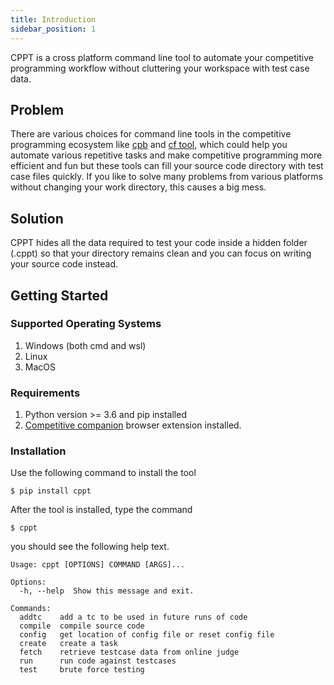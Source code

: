 ```yaml
---
title: Introduction
sidebar_position: 1
---
```


CPPT is a cross platform command line tool to automate your competitive programming workflow without cluttering your workspace with test case data.

## Problem

There are various choices for command line tools in the competitive programming ecosystem like [cpb](https://searleser97.github.io/cpbooster/) and [cf tool](https://github.com/xalanq/cf-tool), which could help you automate various repetitive tasks and make competitive programming more efficient and fun but these tools can fill your source code directory with test case files quickly. If you like to solve many problems from various platforms without changing your work directory, this causes a big mess.

## Solution

CPPT hides all the data required to test your code inside a hidden folder (.cppt) so that your directory remains clean and you can focus on writing your source code instead.

## Getting Started

### Supported Operating Systems

1. Windows (both cmd and wsl)
2. Linux
3. MacOS

### Requirements

1. Python version >= 3.6 and pip installed
2. [Competitive companion](https://github.com/jmerle/competitive-companion) browser extension installed.

### Installation

Use the following command to install the tool

```shell
$ pip install cppt
```

After the tool is installed, type the command

```shell
$ cppt
```

you should see the following help text.

```
Usage: cppt [OPTIONS] COMMAND [ARGS]...

Options:
  -h, --help  Show this message and exit.

Commands:
  addtc    add a tc to be used in future runs of code
  compile  compile source code
  config   get location of config file or reset config file
  create   create a task
  fetch    retrieve testcase data from online judge
  run      run code against testcases
  test     brute force testing
```
